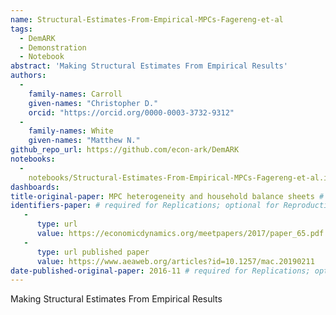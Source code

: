 ```yaml
---
name: Structural-Estimates-From-Empirical-MPCs-Fagereng-et-al
tags:
  - DemARK
  - Demonstration
  - Notebook
abstract: 'Making Structural Estimates From Empirical Results'
authors:
  -
    family-names: Carroll
    given-names: "Christopher D."
    orcid: "https://orcid.org/0000-0003-3732-9312"
  -
    family-names: White
    given-names: "Matthew N."
github_repo_url: https://github.com/econ-ark/DemARK
notebooks:
  - 
    notebooks/Structural-Estimates-From-Empirical-MPCs-Fagereng-et-al.ipynb
dashboards:
title-original-paper: MPC heterogeneity and household balance sheets # required for Replications
identifiers-paper: # required for Replications; optional for Reproductions
   -
      type: url
      value: https://economicdynamics.org/meetpapers/2017/paper_65.pdf
   -
      type: url published paper
      value: https://www.aeaweb.org/articles?id=10.1257/mac.20190211
date-published-original-paper: 2016-11 # required for Replications; optional for Reproductions
---
```


Making Structural Estimates From Empirical Results
